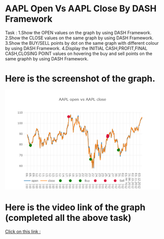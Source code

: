 # AAPL Open Vs AAPL Close By DASH Framework

Task :
  1.Show the OPEN values on the graph by using DASH Framework.
  2.Show the CLOSE values on the same graph by using DASH Framework.
  3.Show the BUY/SELL points by dot on the same graph with different colour by using DASH Framework.
  4.Display the INITIAL CASH,PROFIT,FINAL CASH,CLOSING POINT values on hovering the buy and sell points on the same graphh by using DASH       Framework.

# Here is the screenshot of the graph.

![](data/Finalplot.png)

# Here is the video link of the graph (completed all the above task)



[Click on this link :](https://github.com/ruchirtoshniwal/Dash-Framework-graph-plotted/blob/master/data/Dash(AAPL%20Open%20VS%20AAPL%20Close).mp4)
